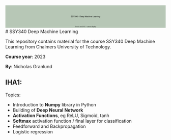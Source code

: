 <img src="images/ssy340.svg" alt="Github header">
# SSY340 Deep Machine Learning

This repository contains material for the course SSY340 Deep Machine Learning from Chalmers University of Technology.

**Course year**: 2023

**By**: Nicholas Granlund

## IHA1:

Topics:

- Introduction to **Numpy** library in Python
- Building of **Deep Neural Network**
- **Activation Functions**, eg ReLU, Sigmoid, tanh
- **Softmax** activation function / final layer for classification
- Feedforward and Backpropagation
- Logistic regression
